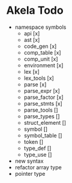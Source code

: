 # Akela Todo
* namespace symbols
  * api [x]
  * ast [x]
  * code_gen [x]
  * comp_table [x]
  * comp_unit [x]
  * environment [x]
  * lex [x]
  * lex_tools [x]
  * parse [x]
  * parse_expr [x]
  * parse_factor [x]
  * parse_stmts [x]
  * parse_tools []
  * parse_types []
  * struct_element []
  * symbol []
  * symbol_table []
  * token []
  * type_def []
  * type_use []
* new syntax
* refactor array type
* pointer type